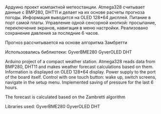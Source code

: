 Ардуино проект компактной метеостанции.
Atmega328 считывает данные с BMP280, DHT11 и делает на их основе расчеты прогноза погоды.
Информация выводится на OLED 128*64 дисплей.
Питание в порт самой платы.
Управление одной сенсорной кнопкой: просыпание, переключение экранов, навигация в меню настройки.
Реализовано сохранение давления за последние 6 часов.

Прогноз рассчитывается на основе алгоритма Замбретти

Использовались библиотеки:
GyverBME280
GyverOLED
DHT


Arduino project of a compact weather station.
Atmega328 reads data from BMP280, DHT11 and makes weather forecast calculations based on them.
Information is displayed on OLED 128*64 display.
Power supply to the port of the board itself.
Control with one touch button: wake up, switch screens, navigate in the setup menu.
Implemented saving of pressure for the last 6 hours.

The forecast is calculated based on the Zambretti algorithm

Libraries used:
GyverBME280
GyverOLED
DHT
